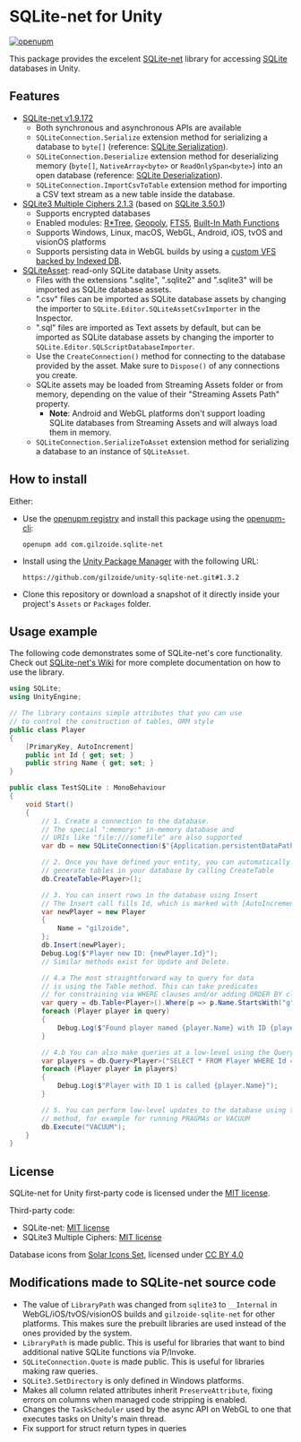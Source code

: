 # SQLite-net for Unity
[![openupm](https://img.shields.io/npm/v/com.gilzoide.sqlite-net?label=openupm&registry_uri=https://package.openupm.com)](https://openupm.com/packages/com.gilzoide.sqlite-net/)

This package provides the excelent [SQLite-net](https://github.com/praeclarum/sqlite-net) library for accessing [SQLite](https://sqlite.org/) databases in Unity.


## Features
- [SQLite-net v1.9.172](https://github.com/praeclarum/sqlite-net/tree/v1.9.172)
  + Both synchronous and asynchronous APIs are available
  + `SQLiteConnection.Serialize` extension method for serializing a database to `byte[]` (reference: [SQLite Serialization](https://www.sqlite.org/c3ref/serialize.html)).
  + `SQLiteConnection.Deserialize` extension method for deserializing memory (`byte[]`, `NativeArray<byte>` or `ReadOnlySpan<byte>`) into an open database (reference: [SQLite Deserialization](https://www.sqlite.org/c3ref/deserialize.html)).
  + `SQLiteConnection.ImportCsvToTable` extension method for importing a CSV text stream as a new table inside the database.
- [SQLite3 Multiple Ciphers 2.1.3](https://github.com/utelle/SQLite3MultipleCiphers/releases/tag/v2.1.3) (based on [SQLite 3.50.1](https://sqlite.org/releaselog/3_50_1.html))
  + Supports encrypted databases
  + Enabled modules: [R\*Tree](https://sqlite.org/rtree.html), [Geopoly](https://sqlite.org/geopoly.html), [FTS5](https://sqlite.org/fts5.html), [Built-In Math Functions](https://www.sqlite.org/lang_mathfunc.html)
  + Supports Windows, Linux, macOS, WebGL, Android, iOS, tvOS and visionOS platforms
  + Supports persisting data in WebGL builds by using a [custom VFS backed by Indexed DB](https://github.com/gilzoide/idbvfs).
- [SQLiteAsset](Runtime/SQLiteAsset.cs): read-only SQLite database Unity assets.
  + Files with the extensions ".sqlite", ".sqlite2" and ".sqlite3" will be imported as SQLite database assets.
  + ".csv" files can be imported as SQLite database assets by changing the importer to `SQLite.Editor.SQLiteAssetCsvImporter` in the Inspector.
  + ".sql" files are imported as Text assets by default, but can be imported as SQLite database assets by changing the importer to `SQLite.Editor.SQLScriptDatabaseImporter`.
  + Use the `CreateConnection()` method for connecting to the database provided by the asset.
    Make sure to `Dispose()` of any connections you create.
  + SQLite assets may be loaded from Streaming Assets folder or from memory, depending on the value of their "Streaming Assets Path" property.
    + **Note**: Android and WebGL platforms don't support loading SQLite databases from Streaming Assets and will always load them in memory.
  + `SQLiteConnection.SerializeToAsset` extension method for serializing a database to an instance of `SQLiteAsset`.

## How to install
Either:
- Use the [openupm registry](https://openupm.com/) and install this package using the [openupm-cli](https://github.com/openupm/openupm-cli):
  ```
  openupm add com.gilzoide.sqlite-net
  ```
- Install using the [Unity Package Manager](https://docs.unity3d.com/Manual/upm-ui-giturl.html) with the following URL:
  ```
  https://github.com/gilzoide/unity-sqlite-net.git#1.3.2
  ```
- Clone this repository or download a snapshot of it directly inside your project's `Assets` or `Packages` folder.


## Usage example
The following code demonstrates some of SQLite-net's core functionality.
Check out [SQLite-net's Wiki](https://github.com/praeclarum/sqlite-net/wiki) for more complete documentation on how to use the library.
```cs
using SQLite;
using UnityEngine;

// The library contains simple attributes that you can use
// to control the construction of tables, ORM style
public class Player
{
    [PrimaryKey, AutoIncrement]
    public int Id { get; set; }
    public string Name { get; set; }
}

public class TestSQLite : MonoBehaviour
{
    void Start()
    {
        // 1. Create a connection to the database.
        // The special ":memory:" in-memory database and
        // URIs like "file:///somefile" are also supported
        var db = new SQLiteConnection($"{Application.persistentDataPath}/MyDb.db");

        // 2. Once you have defined your entity, you can automatically
        // generate tables in your database by calling CreateTable
        db.CreateTable<Player>();

        // 3. You can insert rows in the database using Insert
        // The Insert call fills Id, which is marked with [AutoIncremented]
        var newPlayer = new Player
        {
            Name = "gilzoide",
        };
        db.Insert(newPlayer);
        Debug.Log($"Player new ID: {newPlayer.Id}");
        // Similar methods exist for Update and Delete.

        // 4.a The most straightforward way to query for data
        // is using the Table method. This can take predicates
        // for constraining via WHERE clauses and/or adding ORDER BY clauses
        var query = db.Table<Player>().Where(p => p.Name.StartsWith("g"));
        foreach (Player player in query)
        {
            Debug.Log($"Found player named {player.Name} with ID {player.Id}");
        }

        // 4.b You can also make queries at a low-level using the Query method
        var players = db.Query<Player>("SELECT * FROM Player WHERE Id = ?", 1);
        foreach (Player player in players)
        {
            Debug.Log($"Player with ID 1 is called {player.Name}");
        }

        // 5. You can perform low-level updates to the database using the Execute
        // method, for example for running PRAGMAs or VACUUM
        db.Execute("VACUUM");
    }
}
```


## License
SQLite-net for Unity first-party code is licensed under the [MIT license](LICENSE.txt).

Third-party code:
- SQLite-net: [MIT license](Runtime/sqlite-net/LICENSE.txt)
- SQLite3 Multiple Ciphers: [MIT license](https://github.com/utelle/SQLite3MultipleCiphers/blob/main/LICENSE)

Database icons from [Solar Icons Set](https://www.figma.com/community/file/1166831539721848736/solar-icons-set), licensed under [CC BY 4.0](https://creativecommons.org/licenses/by/4.0/)


## Modifications made to SQLite-net source code
- The value of `LibraryPath` was changed from `sqlite3` to `__Internal` in WebGL/iOS/tvOS/visionOS builds and `gilzoide-sqlite-net` for other platforms.
  This makes sure the prebuilt libraries are used instead of the ones provided by the system.
- `LibraryPath` is made public.
  This is useful for libraries that want to bind additional native SQLite functions via P/Invoke.
- `SQLiteConnection.Quote` is made public.
  This is useful for libraries making raw queries.
- `SQLite3.SetDirectory` is only defined in Windows platforms.
- Makes all column related attributes inherit `PreserveAttribute`, fixing errors on columns when managed code stripping is enabled.
- Changes the `TaskScheduler` used by the async API on WebGL to one that executes tasks on Unity's main thread.
- Fix support for struct return types in queries
